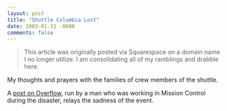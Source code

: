 ```yaml
---
layout: post
title: "Shuttle Columbia Lost"
date: 2003-01-31 -0600
comments: false
---
```


> This article was originally posted via Squarespace on a domain name I no longer utilize.  I am consolidating all of my ramblings and drabble here.

My thoughts and prayers with the families of crew members of the shuttle.

A [post on Overflow][1], run by a man who was working in Mission Control during the disaster, relays the sadness of the event.

[1]: http://overflow.blogspot.com/archives/2003_02_01_overflow_archive.html#90265144